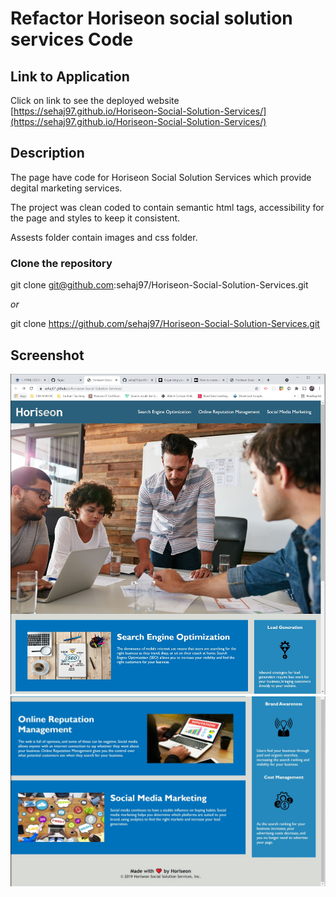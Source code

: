# Refactor Horiseon social solution services Code

## Link to Application
Click on link to see the deployed website [https://sehaj97.github.io/Horiseon-Social-Solution-Services/](https://sehaj97.github.io/Horiseon-Social-Solution-Services/)

## Description
The page have code for Horiseon Social Solution Services which provide degital marketing services.

The project was clean coded to contain semantic html tags, accessibility for the page and styles to keep it consistent.

Assests folder contain images and css folder.

### Clone the repository
git clone git@github.com:sehaj97/Horiseon-Social-Solution-Services.git

_or_

git clone https://github.com/sehaj97/Horiseon-Social-Solution-Services.git

## Screenshot
![screenshot of the website](assets/images/deployedsite.JPG)
![screenshot 2 of the website](assets/images/deployedsite2.JPG)

